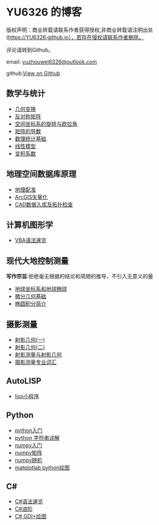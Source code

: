 # YU6326 的博客

版权声明：商业转载请联系作者获得授权,非商业转载请注明出处(https://YU6326.github.io），若存在侵权请联系作者删除。

评论请转到Github。

email: yuzhouwei6326@outlook.com

github:[View on Github](https://github.com/YU6326/YU6326.github.io)

## 数学与统计

* [几何变换](posts/2017-10-17-坐标变换.html)
* [反对称矩阵](posts/2017-11-5-matrix1.html)
* [空间坐标系的旋转与欧拉角](posts/2017-11-5-rotation.html)
* [矩阵的导数](posts/2017-11-23-matrixd.html)
* [数理统计基础](posts/2017-11-23-statistics.html)
* [线性模型](posts/2017-11-24-linearmodel.html)
* [变积系数](posts/2017-11-24-cof-area.html)

## 地理空间数据库原理

* [地理配准](posts/2017-10-15-地理配准.md)
* [ArcGIS矢量化](posts/2017-10-15-矢量化.md)
* [CAD数据入库及拓扑检查](posts/2017-10-15-数据入库.md)

## 计算机图形学

* [VBA语法速览](posts/2017-10-17-VBA语法.md)

## 现代大地控制测量

**写作宗旨**:拒绝毫无根据的结论和简陋的推导，不引入无意义的量

* [地球坐标系和地球椭球](posts/2017-10-15-geodesy-chapter2.html)
* [微分几何基础](posts/2017-10-15-diffgeo.html)
* [椭圆积分简介](posts/2017-11-3-ellipse.html)

## 摄影测量

* [射影几何(一)](posts/2017-10-17-projgeo.html)
* [射影几何(二)](posts/2017-11-7-projgeo2.html)
* [射影测量与射影几何](posts/2017-11-14-projgeo-name.html)
* [摄影测量专业词汇](posts/2017-10-17-vocabulary.md)

## AutoLISP

* [lisp小程序](posts/2017-10-16-lisp.md)

## Python

* [python入门](posts/2017-11-2-python.md)
* [python 字符串详解](posts/2017-11-21-python.md)
* [numpy入门](posts/2017-11-2-numpy.md)
* [numpy矩阵](posts/2017-11-4-numpymat.md)
* [numpy随机](posts/2017-11-4-numpyrandom.html)
* [matplotlab python绘图](posts/2017-11-4-matplotlab.md)

## C\#

* [C#语法速览](posts/2017-11-7-Csharp.md)
* [C#进阶](posts/2017-11-11-Csharp2.md)
* [C# GDI+绘图](posts/2017-11-22-gdi+.md)